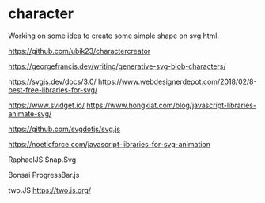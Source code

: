 # character
  Working on some idea to create some simple shape on svg html.


https://github.com/ubik23/charactercreator

https://georgefrancis.dev/writing/generative-svg-blob-characters/

https://svgjs.dev/docs/3.0/
https://www.webdesignerdepot.com/2018/02/8-best-free-libraries-for-svg/

https://www.svidget.io/
https://www.hongkiat.com/blog/javascript-libraries-animate-svg/


https://github.com/svgdotjs/svg.js

https://noeticforce.com/javascript-libraries-for-svg-animation








RaphaelJS
Snap.Svg

Bonsai
ProgressBar.js


two.JS
https://two.js.org/

